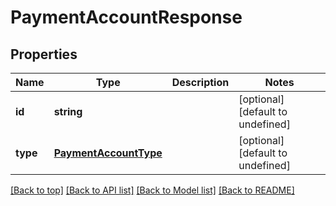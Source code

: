 # PaymentAccountResponse

## Properties

|Name | Type | Description | Notes|
|------------ | ------------- | ------------- | -------------|
|**id** | **string** |  | [optional] [default to undefined]|
|**type** | [**PaymentAccountType**](PaymentAccountType.md) |  | [optional] [default to undefined]|




[[Back to top]](#) [[Back to API list]](../../README.md#documentation-for-api-endpoints) [[Back to Model list]](../../README.md#documentation-for-models) [[Back to README]](../../README.md)
